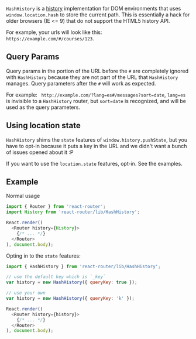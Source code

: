 `HashHistory` is a [history][Histories] implementation for DOM environments that
uses `window.location.hash` to store the current path. This is essentially a hack
for older browsers (IE <= 9) that do not support the HTML5 history API.

For example, your urls will look like this: `https://example.com/#/courses/123`.

Query Params
------------

Query params in the portion of the URL before the `#` are completely
ignored with `HashHistory` because they are not part of the URL that
`HashHistory` manages. Query parameters after the `#` will work as
expected.

For example: ` http://example.com/?lang=es#/messages?sort=date`,
`lang=es` is invisible to a `HashHistory` router, but `sort=date` is
recognized, and will be used as the query parameters.

Using location state
--------------------

`HashHistory` shims the `state` features of `window.history.pushState`,
but you have to opt-in because it puts a key in the URL and we didn't
want a bunch of issues opened about it :P

If you want to use the `location.state` features, opt-in. See the
examples.

Example
-------

Normal usage

```js
import { Router } from 'react-router';
import History from 'react-router/lib/HashHistory';

React.render((
  <Router history={History}>
    {/* ... */}
  </Router>
), document.body);
```

Opting in to the `state` features:

```js
import { HashHistory } from 'react-router/lib/HashHistory';

// use the default key which is `_key`
var history = new HashHistory({ queryKey: true });

// use your own
var history = new HashHistory({ queryKey: 'k' });

React.render((
  <Router history={history}>
    {/* ... */}
  </Router>
), document.body);
```

  [Histories]:#TODO

